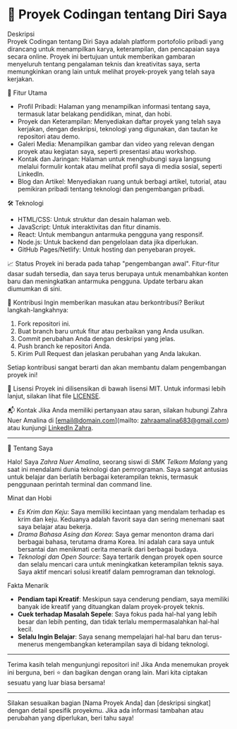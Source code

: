 

# 🚀 Proyek Codingan tentang Diri Saya

Deskripsi  
Proyek Codingan tentang Diri Saya adalah platform portofolio pribadi yang dirancang untuk menampilkan karya, keterampilan, dan pencapaian saya secara online. Proyek ini bertujuan untuk memberikan gambaran menyeluruh tentang pengalaman teknis dan kreativitas saya, serta memungkinkan orang lain untuk melihat proyek-proyek yang telah saya kerjakan.

 🌟 Fitur Utama
- Profil Pribadi: Halaman yang menampilkan informasi tentang saya, termasuk latar belakang pendidikan, minat, dan hobi.
- Proyek dan Keterampilan: Menyediakan daftar proyek yang telah saya kerjakan, dengan deskripsi, teknologi yang digunakan, dan tautan ke repositori atau demo.
- Galeri Media: Menampilkan gambar dan video yang relevan dengan proyek atau kegiatan saya, seperti presentasi atau workshop.
- Kontak dan Jaringan: Halaman untuk menghubungi saya langsung melalui formulir kontak atau melihat profil saya di media sosial, seperti LinkedIn.
- Blog dan Artikel: Menyediakan ruang untuk berbagi artikel, tutorial, atau pemikiran pribadi tentang teknologi dan pengembangan pribadi.

🛠️ Teknologi
- HTML/CSS: Untuk struktur dan desain halaman web.
- JavaScript: Untuk interaktivitas dan fitur dinamis.
- React: Untuk membangun antarmuka pengguna yang responsif.
- Node.js: Untuk backend dan pengelolaan data jika diperlukan.
- GitHub Pages/Netlify: Untuk hosting dan penyebaran proyek.

📈 Status
Proyek ini berada pada tahap "pengembangan awal". Fitur-fitur dasar sudah tersedia, dan saya terus berupaya untuk menambahkan konten baru dan meningkatkan antarmuka pengguna. Update terbaru akan diumumkan di sini.

 
🤝 Kontribusi
Ingin memberikan masukan atau berkontribusi? Berikut langkah-langkahnya:
1. Fork repositori ini.
2. Buat branch baru untuk fitur atau perbaikan yang Anda usulkan.
3. Commit perubahan Anda dengan deskripsi yang jelas.
4. Push branch ke repositori Anda.
5. Kirim Pull Request dan jelaskan perubahan yang Anda lakukan.

Setiap kontribusi sangat berarti dan akan membantu dalam pengembangan proyek ini!

📄 Lisensi
Proyek ini dilisensikan di bawah lisensi MIT. Untuk informasi lebih lanjut, silakan lihat file [LICENSE](LICENSE).

 📬 Kontak
Jika Anda memiliki pertanyaan atau saran, silakan hubungi Zahra Nuer Amalina di [email@domain.com](mailto: zahraamalina683@gmail.com) atau kunjungi [LinkedIn Zahra](https://linkedin.com/in/username).

---

🌟 Tentang Saya

Halo! Saya *Zahra Nuer Amalina*, seorang siswi di *SMK Telkom Malang* yang saat ini mendalami dunia teknologi dan pemrograman. Saya sangat antusias untuk belajar dan berlatih berbagai keterampilan teknis, termasuk penggunaan perintah terminal dan command line.

 Minat dan Hobi
- *Es Krim dan Keju*: Saya memiliki kecintaan yang mendalam terhadap es krim dan keju. Keduanya adalah favorit saya dan sering menemani saat saya belajar atau bekerja.
- *Drama Bahasa Asing dan Korea*: Saya gemar menonton drama dari berbagai bahasa, terutama drama Korea. Ini adalah cara saya untuk bersantai dan menikmati cerita menarik dari berbagai budaya.
- *Teknologi dan Open Source*: Saya tertarik dengan proyek open source dan selalu mencari cara untuk meningkatkan keterampilan teknis saya. Saya aktif mencari solusi kreatif dalam pemrograman dan teknologi.

 Fakta Menarik
- **Pendiam tapi Kreatif**: Meskipun saya cenderung pendiam, saya memiliki banyak ide kreatif yang dituangkan dalam proyek-proyek teknis.
- **Cuek terhadap Masalah Sepele**: Saya fokus pada hal-hal yang lebih besar dan lebih penting, dan tidak terlalu mempermasalahkan hal-hal kecil.
- **Selalu Ingin Belajar**: Saya senang mempelajari hal-hal baru dan terus-menerus mengembangkan keterampilan saya di bidang teknologi.

---

Terima kasih telah mengunjungi repositori ini! Jika Anda menemukan proyek ini berguna, beri ⭐️ dan bagikan dengan orang lain. Mari kita ciptakan sesuatu yang luar biasa bersama!

---

Silakan sesuaikan bagian [Nama Proyek Anda] dan [deskripsi singkat] dengan detail spesifik proyekmu. Jika ada informasi tambahan atau perubahan yang diperlukan, beri tahu saya!
